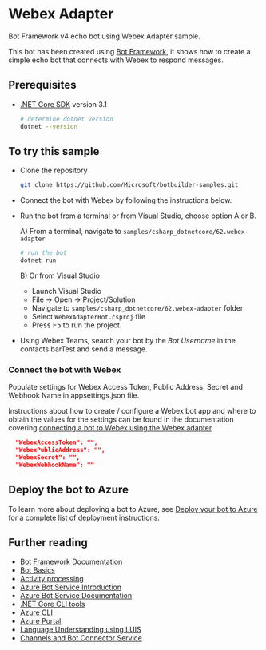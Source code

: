 ﻿# Webex Adapter

Bot Framework v4 echo bot using Webex Adapter sample.

This bot has been created using [Bot Framework](https://dev.botframework.com), it shows how to create a simple echo bot that connects with Webex to respond messages.

## Prerequisites

- [.NET Core SDK](https://dotnet.microsoft.com/download) version 3.1

  ```bash
  # determine dotnet version
  dotnet --version
  ```

## To try this sample

- Clone the repository

    ```bash
    git clone https://github.com/Microsoft/botbuilder-samples.git
    ```

- Connect the bot with Webex by following the instructions below.

- Run the bot from a terminal or from Visual Studio, choose option A or B.

  A) From a terminal, navigate to `samples/csharp_dotnetcore/62.webex-adapter`

  ```bash
  # run the bot
  dotnet run
  ```

  B) Or from Visual Studio

  - Launch Visual Studio
  - File -> Open -> Project/Solution
  - Navigate to `samples/csharp_dotnetcore/62.webex-adapter` folder
  - Select `WebexAdapterBot.csproj` file
  - Press <kbd>F5</kbd> to run the project

- Using Webex Teams, search your bot by the _Bot Username_ in the contacts barTest and send a message.

### Connect the bot with Webex

Populate settings for Webex Access Token, Public Address, Secret and Webhook Name in appsettings.json file.

Instructions about how to create / configure a Webex bot app and where to obtain the values for the settings can be found in the documentation covering [connecting a bot to Webex using the Webex adapter](https://docs.microsoft.com/en-us/azure/bot-service/bot-service-adapter-connect-webex?view=azure-bot-service-4.0).

```json
  "WebexAccessToken": "",
  "WebexPublicAddress": "",
  "WebexSecret": "",
  "WebexWebhookName": ""
```

## Deploy the bot to Azure

To learn more about deploying a bot to Azure, see [Deploy your bot to Azure](https://aka.ms/azuredeployment) for a complete list of deployment instructions.

## Further reading

- [Bot Framework Documentation](https://docs.botframework.com)
- [Bot Basics](https://docs.microsoft.com/azure/bot-service/bot-builder-basics?view=azure-bot-service-4.0)
- [Activity processing](https://docs.microsoft.com/en-us/azure/bot-service/bot-builder-concept-activity-processing?view=azure-bot-service-4.0)
- [Azure Bot Service Introduction](https://docs.microsoft.com/azure/bot-service/bot-service-overview-introduction?view=azure-bot-service-4.0)
- [Azure Bot Service Documentation](https://docs.microsoft.com/azure/bot-service/?view=azure-bot-service-4.0)
- [.NET Core CLI tools](https://docs.microsoft.com/en-us/dotnet/core/tools/?tabs=netcore2x)
- [Azure CLI](https://docs.microsoft.com/cli/azure/?view=azure-cli-latest)
- [Azure Portal](https://portal.azure.com)
- [Language Understanding using LUIS](https://docs.microsoft.com/en-us/azure/cognitive-services/luis/)
- [Channels and Bot Connector Service](https://docs.microsoft.com/en-us/azure/bot-service/bot-concepts?view=azure-bot-service-4.0)
